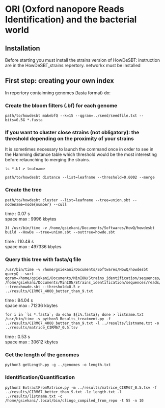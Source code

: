 # ORI (Oxford nanopore Reads Identification) and the bacterial world

## Installation

Before starting you must install the strains version of HowDeSBT: instruction are in the HowDeSBT_strains repertory.
networkx must be installed

## First step: creating your own index

In repertory containning genomes (fasta format) do:

### Create the bloom filters (.bf) for each genome
	
	path/to/howdesbt makebfQ --k=15 --qgram=../seed/seedfile.txt --bits=0.5G *.fasta

### If you want to cluster close strains (not obligatory): the threshold depending on the proximity of your strains

It is sometimes necessary to launch the command once in order to see in the Hamming distance table which threshold would be the most interesting before relaunching to merging the strains.
        
    ls *.bf > leafname
    
    path/to/howdesbt distance --list=leafname --threshold=0.0002 --merge 

### Create the tree
	
	path/to/howdesbt cluster --list=leafname --tree=union.sbt --nodename=node{number} --cull
	
time : 0.07 s  
space max : 9996 kbytes  

	3) /usr/bin/time -v /home/gsiekani/Documents/Softwares/HowQ/howdesbt build --HowDe --tree=union.sbt --outtree=howde.sbt

time : 110.48 s  
space max : 497336 kbytes  

### Query this tree with fasta/q file

	/usr/bin/time -v /home/gsiekani/Documents/Softwares/HowQ/howdesbt queryQ --sort --qgram=/home/gsiekani/Documents/MinION/Strains_identification/sequences/TestIndelSeeds/classicSeed.txt /home/gsiekani/Documents/MinION/Strains_identification/sequences/reads/Mixture_test/3CIRM+JIM/CIRM67_4000_better_than_9.fastq --tree=howde.sbt --threshold=0.5 > ../results/CIRM67_4000_better_than_9.txt

time : 84.04 s  
space max : 71236 kbytes 

	for i in `ls *.fasta`; do echo ${i%.fasta}; done > listname.txt
	/usr/bin/time -v python3 Results_treatment.py -f ../results/CIRM67_4000_better_than_9.txt -l ../results/listname.txt -o ../results/matrice_CIRM67_0.5.tsv

time : 0.53 s  
space max : 30612 kbytes 


### Get the length of the genomes

	python3 getLength.py -g ../genomes -o length.txt

### Identification/Quantification

	python3 ExtractFromMatrice.py -m ../results/matrice_CIRM67_0.5.tsv -f ../results/CIRM67_better_than_9.txt -le length.txt -l ../results/listname.txt -c /home/gsiekani/.local/bin/clingo_compiled_from_repo -t 55 -n 10


